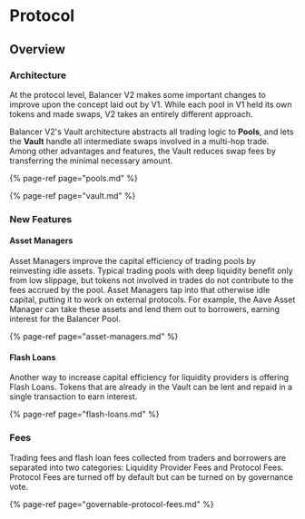 # Protocol

## Overview

### Architecture

At the protocol level, Balancer V2 makes some important changes to improve upon the concept laid out by V1. While each pool in V1 held its own tokens and made swaps, V2 takes an entirely different approach.

Balancer V2's Vault architecture abstracts all trading logic to **Pools**, and lets the **Vault** handle all intermediate swaps involved in a multi-hop trade. Among other advantages and features, the Vault reduces swap fees by transferring the minimal necessary amount.

{% page-ref page="pools.md" %}

{% page-ref page="vault.md" %}

### New Features

#### Asset Managers

Asset Managers improve the capital efficiency of trading pools by reinvesting idle assets. Typical trading pools with deep liquidity benefit only from low slippage, but tokens not involved in trades do not contribute to the fees accrued by the pool. Asset Managers tap into that otherwise idle capital, putting it to work on external protocols. For example, the Aave Asset Manager can take these assets and lend them out to borrowers, earning interest for the Balancer Pool.

{% page-ref page="asset-managers.md" %}

#### Flash Loans

Another way to increase capital efficiency for liquidity providers is offering Flash Loans. Tokens that are already in the Vault can be lent and repaid in a single transaction to earn interest.

{% page-ref page="flash-loans.md" %}

### Fees

Trading fees and flash loan fees collected from traders and borrowers are separated into two categories: Liquidity Provider Fees and Protocol Fees. Protocol Fees are turned off by default but can be turned on by governance vote. 

{% page-ref page="governable-protocol-fees.md" %}

